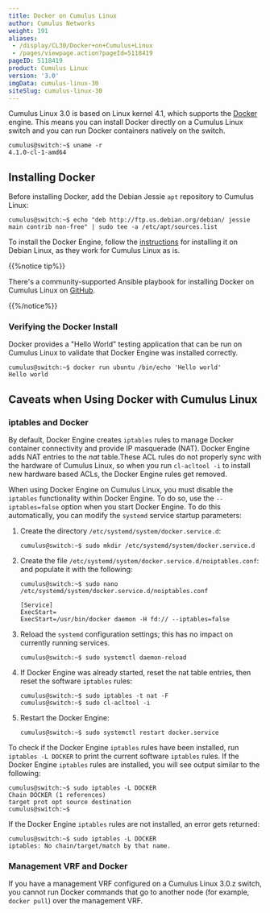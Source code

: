 ```yaml
---
title: Docker on Cumulus Linux
author: Cumulus Networks
weight: 191
aliases:
 - /display/CL30/Docker+on+Cumulus+Linux
 - /pages/viewpage.action?pageId=5118419
pageID: 5118419
product: Cumulus Linux
version: '3.0'
imgData: cumulus-linux-30
siteSlug: cumulus-linux-30
---
```

Cumulus Linux 3.0 is based on Linux kernel 4.1, which supports the
[Docker](https://www.docker.com/) engine. This means you can install
Docker directly on a Cumulus Linux switch and you can run Docker
containers natively on the switch.

    cumulus@switch:~$ uname -r
    4.1.0-cl-1-amd64

## Installing Docker

Before installing Docker, add the Debian Jessie `apt` repository to
Cumulus Linux:

    cumulus@switch:~$ echo "deb http://ftp.us.debian.org/debian/ jessie main contrib non-free" | sudo tee -a /etc/apt/sources.list

To install the Docker Engine, follow the
[instructions](https://docs.docker.com/engine/installation/linux/debian/)
for installing it on Debian Linux, as they work for Cumulus Linux as is.

{{%notice tip%}}

There's a community-supported Ansible playbook for installing Docker on
Cumulus Linux on
[GitHub](https://github.com/plumbis/demos/blob/master/install_docker.yml).

{{%/notice%}}

### Verifying the Docker Install

Docker provides a "Hello World" testing application that can be run on
Cumulus Linux to validate that Docker Engine was installed correctly.

    cumulus@switch:~$ docker run ubuntu /bin/echo 'Hello world'
    Hello world

## Caveats when Using Docker with Cumulus Linux

### iptables and Docker

By default, Docker Engine creates `iptables` rules to manage Docker
container connectivity and provide IP masquerade (NAT). Docker Engine
adds NAT entries to the *nat* table.These ACL rules do not properly sync
with the hardware of Cumulus Linux, so when you run `cl-acltool -i` to
install new hardware based ACLs, the Docker Engine rules get removed.

When using Docker Engine on Cumulus Linux, you must disable the
`iptables` functionality within Docker Engine. To do so, use the
`--iptables=false` option when you start Docker Engine. To do this
automatically, you can modify the `systemd` service startup parameters:

1.  Create the directory `/etc/systemd/system/docker.service.d`:
    
        cumulus@switch:~$ sudo mkdir /etc/systemd/system/docker.service.d

2.  Create the file
    `/etc/systemd/system/docker.service.d/noiptables.conf`: and populate
    it with the following:
    
        cumulus@switch:~$ sudo nano /etc/systemd/system/docker.service.d/noiptables.conf
         
        [Service]
        ExecStart=
        ExecStart=/usr/bin/docker daemon -H fd:// --iptables=false

3.  Reload the `systemd` configuration settings; this has no impact on
    currently running services.
    
        cumulus@switch:~$ sudo systemctl daemon-reload

4.  If Docker Engine was already started, reset the nat table entries,
    then reset the software `iptables` rules:
    
        cumulus@switch:~$ sudo iptables -t nat -F
        cumulus@switch:~$ sudo cl-acltool -i

5.  Restart the Docker Engine:
    
        cumulus@switch:~$ sudo systemctl restart docker.service

To check if the Docker Engine `iptables` rules have been installed, run
`iptables -L DOCKER` to print the current software `iptables` rules. If
the Docker Engine `iptables` rules are installed, you will see output
similar to the following:

    cumulus@switch:~$ sudo iptables -L DOCKER
    Chain DOCKER (1 references)
    target prot opt source destination
    cumulus@switch:~$

If the Docker Engine `iptables` rules are not installed, an error gets
returned:

    cumulus@switch:~$ sudo iptables -L DOCKER
    iptables: No chain/target/match by that name.

### Management VRF and Docker

If you have a management VRF configured on a Cumulus Linux 3.0.z switch,
you cannot run Docker commands that go to another node (for example,
`docker pull`) over the management VRF.

<article id="html-search-results" class="ht-content" style="display: none;">

</article>

<footer id="ht-footer">

</footer>
